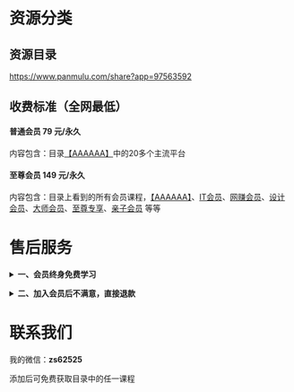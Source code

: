 # 资源分类

## 资源目录
https://www.panmulu.com/share?app=97563592

## 收费标准（全网最低）

#### 普通会员 79 元/永久

内容包含：目录[【AAAAAA】](https://www.panmulu.com/share?app=97563592)中的20多个主流平台

#### 至尊会员 149 元/永久

内容包含：目录上看到的所有会员课程，[【AAAAAA】](https://www.panmulu.com/share?app=97563592)、[IT会员](https://www.panmulu.com/share?app=97563592&dir_id=54)、[网赚会员](https://www.panmulu.com/share?app=97563592&dir_id=75)、[设计会员](https://www.panmulu.com/share?app=97563592&dir_id=124)、[大师会员](https://www.panmulu.com/share?app=97563592&dir_id=74)、[至尊专享](https://www.panmulu.com/share?app=97563592&dir_id=62)、[亲子会员](https://www.panmulu.com/share?app=97563592&dir_id=61) 等等

</details>

# 售后服务

<b><details><summary>一、会员终身免费学习</summary></b>

海量课程，买到就是赚到。内容丰富，适用于各行各业相关人群。一生中总会遇到你需要学习需要新知识的时候，愿为每一位需要学习的您服务。

</details>

<b><details><summary>二、加入会员后不满意，直接退款</summary></b>

加入会员后碰到诸如觉得买贵了、心情不好不想要了、看不懂下载说明、当地限制了网盘登录等等问题，1小时内都可以直接找我退款，敬请各位朋友放心。

</details>

# 联系我们

我的微信：**zs62525**

添加后可免费获取目录中的任一课程
